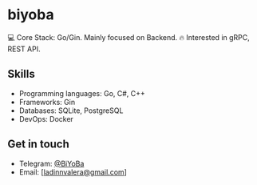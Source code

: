 **biyoba**
================

💻 Core Stack: Go/Gin. Mainly focused on Backend.
🔥 Interested in gRPC, REST API.

Skills
------

* Programming languages: Go, C#, C++
* Frameworks: Gin
* Databases: SQLite, PostgreSQL
* DevOps: Docker

Get in touch
------------

* Telegram: [@BiYoBa](https://t.me/BiYoBa)
* Email: [ladinnvalera@gmail.com]
